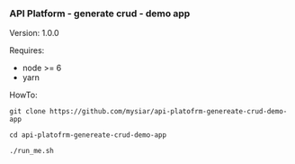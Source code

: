 ### API Platform - generate crud - demo app

Version: 1.0.0

Requires:
 * node >= 6
 * yarn
 
 
HowTo:
```
git clone https://github.com/mysiar/api-platofrm-genereate-crud-demo-app
```

```
cd api-platofrm-genereate-crud-demo-app
```
```
./run_me.sh
```
